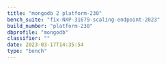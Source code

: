 ```yaml
---
title: "mongodb 2 platform-230"
bench_suite: "fix-NXP-31679-scaling-endpoint-2023"
build_number: "platform-230"
dbprofile: "mongodb"
classifier: ""
date: 2023-03-17T14:35:54
type: "bench"
---
```

